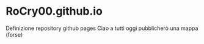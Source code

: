 # RoCry00.github.io
Definizione repository github pages
Ciao a tutti oggi pubblicherò una mappa (forse)
